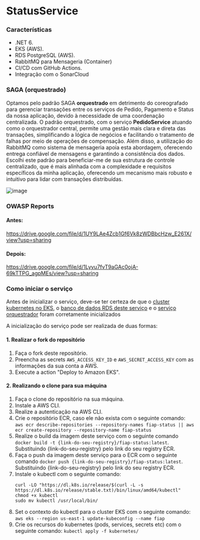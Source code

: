 # StatusService

### Características

- .NET 6.
- EKS  (AWS).
- RDS PostgreSQL (AWS).
- RabbitMQ para Mensageria (Container)
- CI/CD com GitHub Actions.
- Integração com o SonarCloud

### SAGA (orquestrado)

Optamos pelo padrão SAGA **orquestrado** em detrimento do coreografado para gerenciar transações entre os serviços de Pedido, Pagamento e Status da nossa aplicação, devido à necessidade de uma coordenação centralizada. O padrão orquestrado, com o serviço **PedidoService** atuando como o orquestrador central, permite uma gestão mais clara e direta das transações, simplificando a lógica de negócios e facilitando o tratamento de falhas por meio de operações de compensação. Além disso, a utilização do RabbitMQ como sistema de mensageria apoia esta abordagem, oferecendo entrega confiável de mensagens e garantindo a consistência dos dados. Escolhi este padrão para beneficiar-me de sua estrutura de controle centralizado, que é mais alinhada com a complexidade e requisitos específicos da minha aplicação, oferecendo um mecanismo mais robusto e intuitivo para lidar com transações distribuídas.


![image](https://github.com/negospo/TCF5-PedidoService/assets/39103031/f60e8629-d332-4982-adb1-df2b3be8578f)

### OWASP Reports

#### Antes:
https://drive.google.com/file/d/1UY9LAe4Zcb1Gf6Vk8zWDBbcHzw_E261X/view?usp=sharing
#### Depois:
https://drive.google.com/file/d/1Lyvu7fvT9aGAc0ojA-69kTTPG_agpMEs/view?usp=sharing


### Como iniciar o serviço 

Antes de inicializar o serviço, deve-se ter certeza de que o [cluster kubernetes no EKS](https://github.com/mvcosta/FIAPTerraformEKS), o [banco de dados RDS deste serviço](https://github.com/mvcosta/FIAPTerraformRDSStatus) e o [serviço orquestrador](https://github.com/negospo/TCF5-PedidoService) foram corretamente inicializados

A inicialização do serviço pode ser realizada de duas formas:

#### 1. Realizar o fork do repositório

1. Faça o fork deste repositório.
2. Preencha as secrets `AWS_ACCESS_KEY_ID` e `AWS_SECRET_ACCESS_KEY` com as informações da sua conta a AWS.
3. Execute a action "Deploy to Amazon EKS".

#### 2. Realizando o clone para sua máquina
1. Faça o clone do repositório na sua máquina.
2. Instale a AWS CLI.
3. Realize a autenticação na AWS CLI.
4. Crie o repositório ECR, caso ele não exista com o seguinte comando: `aws ecr describe-repositories --repository-names fiap-status || aws ecr create-repository --repository-name fiap-status`
5. Realize o build da imagem deste serviço com o seguinte comando `docker build -t {link-do-seu-registry}/fiap-status:latest`. Substituindo {link-do-seu-registry} pelo link do seu registry ECR.
6. Faça o push da imagem deste serviço para o ECR com o seguinte comando `docker push {link-do-seu-registry}/fiap-status:latest`. Substituindo {link-do-seu-registry} pelo link do seu registry ECR.
7. Instale o kubectl com o seguinte comando:
   ```
   curl -LO "https://dl.k8s.io/release/$(curl -L -s https://dl.k8s.io/release/stable.txt)/bin/linux/amd64/kubectl"
   chmod +x kubectl
   sudo mv kubectl /usr/local/bin/
   ```
8. Set o contexto do kubectl para o cluster EKS com o seguinte comando: `aws eks --region us-east-1 update-kubeconfig --name fiap`
9. Crie os recursos do kubernetes (pods, services, secrets etc) com o seguinte comando: `kubectl apply -f kubernetes/`
